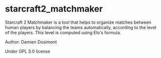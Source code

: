 # starcraft2_matchmaker

Starcraft 2 Matchmaker is a tool that helps to organize matches between human players by balancing the teams automatically, according to the level of the players.
This level is computed using Elo's formula.

Author: Damien Dosimont

Under GPL 3.0 license
